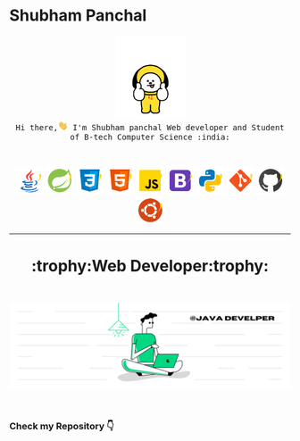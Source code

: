 # Shubham Panchal
<p align="center">
  <img src="https://github.com/shubhDeveloper/Programming_Ic_Code/blob/master/gif/AS003372_03.gif?raw=true?raw=true" width="125px">
 <br>
 <samp>
    Hi there,<img width="18" src="https://github.com/shubhDeveloper/Hibernate_Project_NoteTaker/blob/master/src/main/webapp/js/Hi.gif?raw=true"> I'm Shubham panchal Web developer and Student of B-tech Computer Science :india:
  </samp> 
</p>
<br>
<p align="center">
<img src="https://github.com/shubhDeveloper/Programming_Ic_Code/blob/master/anim/java.svg?raw=true" width="50px">
  <img src="https://github.com/shubhDeveloper/Programming_Ic_Code/blob/master/anim/img%20(1).svg?raw=true" width="50px">
  <img src="https://github.com/shubhDeveloper/Programming_Ic_Code/blob/master/anim/css.svg?raw=true" width="50px">
  <img src="https://github.com/shubhDeveloper/Programming_Ic_Code/blob/master/anim/html.svg?raw=true" width="50">
  <img src="https://github.com/shubhDeveloper/Programming_Ic_Code/blob/master/anim/js.svg" width="50px">
  <img src="https://github.com/shubhDeveloper/Programming_Ic_Code/blob/master/anim/boostrap.svg?raw=true" width="50px">
  <img src="https://github.com/shubhDeveloper/Programming_Ic_Code/blob/master/anim/python.svg?raw=true" width="50px">
 <img src="https://github.com/shubhDeveloper/Programming_Ic_Code/blob/master/anim/git.svg?raw=true" width="50px">
 <img src="https://github.com/shubhDeveloper/Programming_Ic_Code/blob/master/anim/github.svg?raw=true" width="50px">
 <img src="https://github.com/shubhDeveloper/Programming_Ic_Code/blob/master/anim/ubuntu.svg?raw=true" width="50px">
</p>
<hr>

<h1 align="center">:trophy:Web Developer:trophy:</h1>
<br>

<p align="center">
<img src="https://github.com/shubhDeveloper/Programming_Ic_Code/blob/master/imges/Blue%20and%20White%20Abstract%20Technology%20LinkedIn%20Banner%20(1).png?raw=true">
</p>
<br>

### Check my Repository 👇
